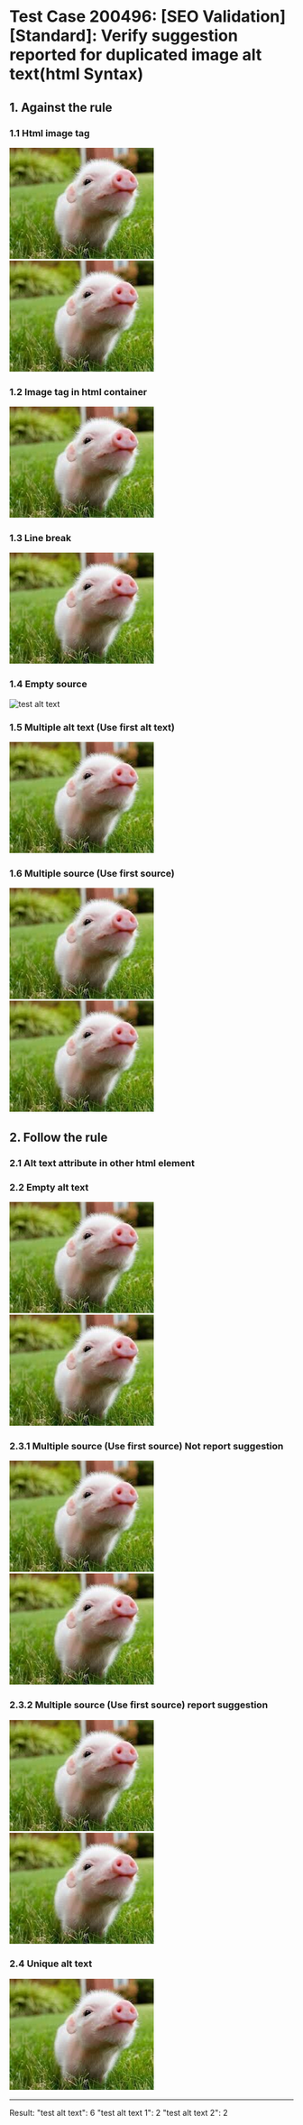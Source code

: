 # Test Case 200496: [SEO Validation][Standard]: Verify suggestion reported for duplicated image alt text(html Syntax)

## 1. Against the rule

### 1.1 Html image tag

<img src = "./images/pig1.jpg" alt = "test alt text" />
<IMG src = "./images/pig2.jpg" alt = "test alt text" />

### 1.2 Image tag in html container
<div><img alt = "test alt text" src = "./images/pig3.jpg" /><div>

### 1.3 Line break
<div>
<img src = "./images/pig4.jpg" 
alt = "test alt text" /><div>

### 1.4 Empty source
<img alt = "test alt text" />

### 1.5 Multiple alt text (Use first alt text)
<img alt = "test alt text" alt = "another alt text" src = "./images/pig5.jpg"/>

### 1.6 Multiple source (Use first source)
<img alt = "test alt text 1" src = "./images/pig.jpg"/>
<img alt = "test alt text 1" src = "./images/pig6.jpg" src = "./images/pig.jpg"/>

## 2. Follow the rule
### 2.1 Alt text attribute in other html element
<a alt = "test alt text"></a>

### 2.2 Empty alt text
<img src = "./images/pig11.jpg" />
<img alt = "" src = "./images/pig12.jpg" />

### 2.3.1 Multiple source (Use first source) Not report suggestion
<img alt = "test alt text 2" src = "./images/pig.jpg"/>
<img alt = "test alt text 2" src = "./images/pig.jpg" src = "./images/pig13.jpg"/>

### 2.3.2 Multiple source (Use first source) report suggestion
<img alt = "test alt text 2" src = "./images/pig.jpg"/>
<img alt = "test alt text 2" src = "./images/pig13.jpg" src = "./images/pig.jpg"/>

### 2.4 Unique alt text
<img alt = "unique alt text" src = "./images/pig13.jpg"/>

--------------------------------------------------
Result: 
    "test alt text": 6
    "test alt text 1": 2
    "test alt text 2": 2
